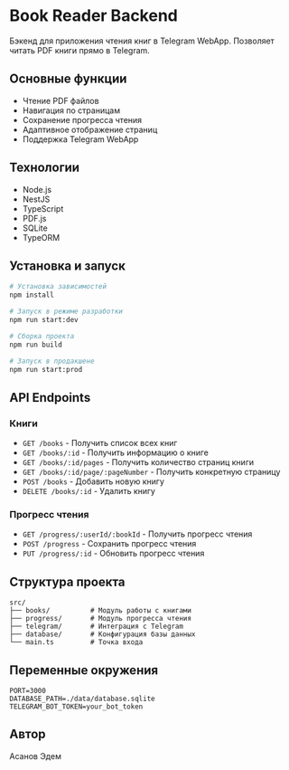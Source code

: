 # Book Reader Backend

Бэкенд для приложения чтения книг в Telegram WebApp. Позволяет читать PDF книги прямо в Telegram.

## Основные функции
- Чтение PDF файлов
- Навигация по страницам
- Сохранение прогресса чтения
- Адаптивное отображение страниц
- Поддержка Telegram WebApp

## Технологии
- Node.js
- NestJS
- TypeScript
- PDF.js
- SQLite
- TypeORM

## Установка и запуск

```bash
# Установка зависимостей
npm install

# Запуск в режиме разработки
npm run start:dev

# Сборка проекта
npm run build

# Запуск в продакшене
npm run start:prod
```

## API Endpoints

### Книги
- `GET /books` - Получить список всех книг
- `GET /books/:id` - Получить информацию о книге
- `GET /books/:id/pages` - Получить количество страниц книги
- `GET /books/:id/page/:pageNumber` - Получить конкретную страницу
- `POST /books` - Добавить новую книгу
- `DELETE /books/:id` - Удалить книгу

### Прогресс чтения
- `GET /progress/:userId/:bookId` - Получить прогресс чтения
- `POST /progress` - Сохранить прогресс чтения
- `PUT /progress/:id` - Обновить прогресс чтения

## Структура проекта
```
src/
├── books/          # Модуль работы с книгами
├── progress/       # Модуль прогресса чтения
├── telegram/       # Интеграция с Telegram
├── database/       # Конфигурация базы данных
└── main.ts         # Точка входа
```

## Переменные окружения
```env
PORT=3000
DATABASE_PATH=./data/database.sqlite
TELEGRAM_BOT_TOKEN=your_bot_token
```

## Автор
Асанов Эдем
